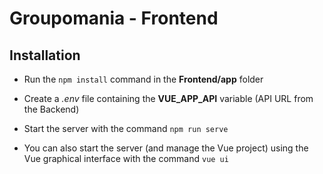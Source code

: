 # Groupomania - Frontend

## Installation
- Run the `npm install` command in the **Frontend/app** folder
- Create a *.env* file containing the **VUE_APP_API** variable (API URL from the Backend)
- Start the server with the command `npm run serve`

- You can also start the server (and manage the Vue project) using the Vue graphical interface with the command `vue ui`

